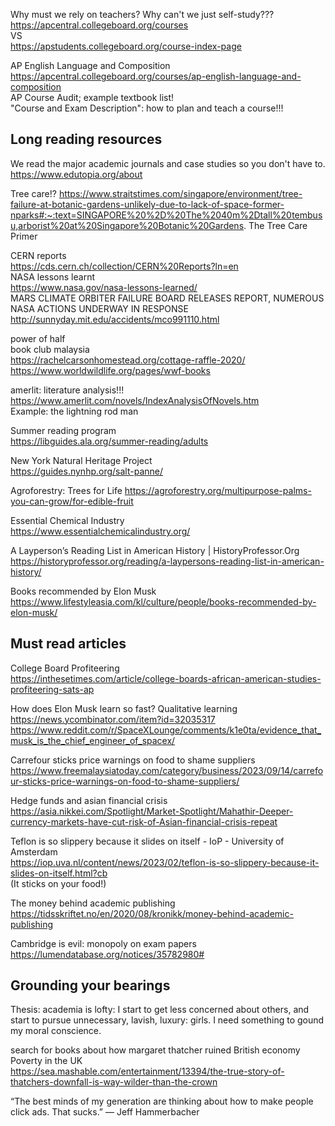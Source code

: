 Why must we rely on teachers? Why can't we just self-study???  
https://apcentral.collegeboard.org/courses  
VS  
https://apstudents.collegeboard.org/course-index-page  

AP English Language and Composition  
https://apcentral.collegeboard.org/courses/ap-english-language-and-composition  
AP Course Audit; example textbook list!  
"Course and Exam Description": how to plan and teach a course!!!

## Long reading resources
We read the major academic journals and case studies so you don't have to.  
https://www.edutopia.org/about

Tree care!?
https://www.straitstimes.com/singapore/environment/tree-failure-at-botanic-gardens-unlikely-due-to-lack-of-space-former-nparks#:~:text=SINGAPORE%20%2D%20The%2040m%2Dtall%20tembusu,arborist%20at%20Singapore%20Botanic%20Gardens.
The Tree Care Primer

CERN reports  
https://cds.cern.ch/collection/CERN%20Reports?ln=en  
NASA lessons learnt  
https://www.nasa.gov/nasa-lessons-learned/  
MARS CLIMATE ORBITER FAILURE BOARD RELEASES REPORT, NUMEROUS NASA ACTIONS UNDERWAY IN RESPONSE  
http://sunnyday.mit.edu/accidents/mco991110.html

power of half  
book club malaysia  
https://rachelcarsonhomestead.org/cottage-raffle-2020/  
https://www.worldwildlife.org/pages/wwf-books

amerlit: literature analysis!!!  
https://www.amerlit.com/novels/IndexAnalysisOfNovels.htm  
Example: the lightning rod man

Summer reading program  
https://libguides.ala.org/summer-reading/adults

New York Natural Heritage Project  
https://guides.nynhp.org/salt-panne/

Agroforestry: Trees for Life
https://agroforestry.org/multipurpose-palms-you-can-grow/for-edible-fruit

Essential Chemical Industry  
https://www.essentialchemicalindustry.org/

A Layperson’s Reading List in American History | HistoryProfessor.Org  
https://historyprofessor.org/reading/a-laypersons-reading-list-in-american-history/

Books recommended by Elon Musk  
https://www.lifestyleasia.com/kl/culture/people/books-recommended-by-elon-musk/


## Must read articles  
College Board Profiteering  
https://inthesetimes.com/article/college-boards-african-american-studies-profiteering-sats-ap  

How does Elon Musk learn so fast? Qualitative learning   
https://news.ycombinator.com/item?id=32035317  
https://www.reddit.com/r/SpaceXLounge/comments/k1e0ta/evidence_that_musk_is_the_chief_engineer_of_spacex/  

Carrefour sticks price warnings on food to shame suppliers  
https://www.freemalaysiatoday.com/category/business/2023/09/14/carrefour-sticks-price-warnings-on-food-to-shame-suppliers/

Hedge funds and asian financial crisis  
https://asia.nikkei.com/Spotlight/Market-Spotlight/Mahathir-Deeper-currency-markets-have-cut-risk-of-Asian-financial-crisis-repeat

Teflon is so slippery because it slides on itself - IoP - University of Amsterdam  
https://iop.uva.nl/content/news/2023/02/teflon-is-so-slippery-because-it-slides-on-itself.html?cb  
(It sticks on your food!)

The money behind academic publishing  
https://tidsskriftet.no/en/2020/08/kronikk/money-behind-academic-publishing  

Cambridge is evil: monopoly on exam papers  
https://lumendatabase.org/notices/35782980#

## Grounding your bearings
Thesis: academia is lofty: I start to get less concerned about others, and start to pursue unnecessary, lavish, luxury: girls. I need something to gound my moral conscience.

search for books about how margaret thatcher ruined British economy  
Poverty in the UK  
https://sea.mashable.com/entertainment/13394/the-true-story-of-thatchers-downfall-is-way-wilder-than-the-crown

“The best minds of my generation are thinking about how to make people click ads. That sucks.” ― Jeff Hammerbacher
